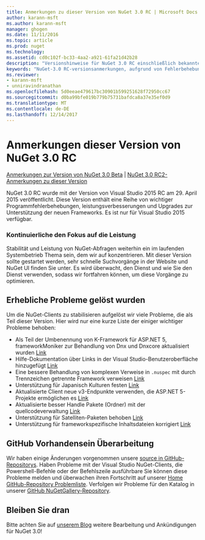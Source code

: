 ```yaml
---
title: Anmerkungen zu dieser Version von NuGet 3.0 RC | Microsoft Docs
author: karann-msft
ms.author: karann-msft
manager: ghogen
ms.date: 11/11/2016
ms.topic: article
ms.prod: nuget
ms.technology: 
ms.assetid: cd0c102f-bc33-4aa2-a921-61fa21d42b28
description: "Versionshinweise für NuGet 3.0 RC einschließlich bekannte Probleme, Fehlerbehebungen, Funktionen und Archivierung von dcrs Design."
keywords: "NuGet-3.0 RC-versionsanmerkungen, aufgrund von Fehlerbehebungen, bekannte Probleme, zusätzliche Funktionen, Archivierung von dcrs Design"
ms.reviewer:
- karann-msft
- unniravindranathan
ms.openlocfilehash: 5d0eeae479617bc30901b599251628f72950cc67
ms.sourcegitcommit: d0ba99bfe019b779b75731bafdca8a37e35ef0d9
ms.translationtype: MT
ms.contentlocale: de-DE
ms.lasthandoff: 12/14/2017
---
```

# <a name="nuget-30-rc-release-notes"></a>Anmerkungen dieser Version von NuGet 3.0 RC

[Anmerkungen zur Version von NuGet 3.0 Beta](../release-notes/nuget-3.0-beta.md) | [NuGet 3.0 RC2-Anmerkungen zu dieser Version](../release-notes/nuget-3.0-RC2.md)

NuGet 3.0 RC wurde mit der Version von Visual Studio 2015 RC am 29. April 2015 veröffentlicht. Diese Version enthält eine Reihe von wichtiger Programmfehlerbehebungen, leistungsverbesserungen und Upgrades zur Unterstützung der neuen Frameworks.  Es ist nur für Visual Studio 2015 verfügbar.

### <a name="continued-focus-on-performance"></a>Kontinuierliche den Fokus auf die Leistung

Stabilität und Leistung von NuGet-Abfragen weiterhin ein im laufenden Systembetrieb Thema sein, dem wir auf konzentrieren.  Mit dieser Version sollte gestartet werden, sehr schnelle Suchvorgänge in der Website und NuGet UI finden Sie unter.  Es wird überwacht, den Dienst und wie Sie den Dienst verwenden, sodass wir fortfahren können, um diese Vorgänge zu optimieren.

## <a name="significant-issues-resolved"></a>Erhebliche Probleme gelöst wurden

Um die NuGet-Clients zu stabilisieren aufgelöst wir viele Probleme, die als Teil dieser Version.  Hier wird nur eine kurze Liste der einiger wichtiger Probleme behoben:

* Als Teil der Umbenennung von K-Framework für ASP.NET 5, frameworkMoniker zur Behandlung von Dnx und Dnxcore aktualisiert wurden [Link](https://github.com/NuGet/Home/issues/215)
* Hilfe-Dokumentation über Links in der Visual Studio-Benutzeroberfläche hinzugefügt [Link](https://github.com/NuGet/Home/issues/232)
* Eine bessere Behandlung von komplexen Verweise in `.nuspec` mit durch Trennzeichen getrennte Framework verweisen [Link](https://github.com/NuGet/Home/issues/276)
* Unterstützung für Japanisch Kulturen festen [Link](https://github.com/NuGet/Home/issues/253)
* Aktualisierte Client neue v3-Endpunkte verwenden, die ASP.NET 5-Projekte ermöglichen es [Link](https://github.com/NuGet/Home/issues/219)
* Aktualisierte besser Handle Pakete (Ordner) mit der quellcodeverwaltung [Link](https://github.com/NuGet/Home/issues/56)
* Unterstützung für Satelliten-Paketen behoben [Link](https://github.com/NuGet/Home/issues/17)
* Unterstützung für frameworkspezifische Inhaltsdateien korrigiert [Link](https://github.com/NuGet/Home/issues/18)

## <a name="github-presence-overhaul"></a>GitHub Vorhandensein Überarbeitung

Wir haben einige Änderungen vorgenommen unsere [source in GitHub-Repositorys](http://github.com/nuget/home).  Haben Probleme mit der Visual Studio NuGet-Clients, die Powershell-Befehle oder der Befehlszeile ausführbare Sie können diese Probleme melden und überwachen ihren Fortschritt auf unserer [Home GitHub-Repository Problemliste](http://github.com/nuget/home/issues).  Verfolgen wir Probleme für den Katalog in unserer [GitHub NuGetGallery-Repository](http://github.com/nuget/NuGetGallery/issues).


## <a name="stay-tuned"></a>Bleiben Sie dran

Bitte achten Sie auf [unserem Blog](http://blog.nuget.org) weitere Bearbeitung und Ankündigungen für NuGet 3.0!